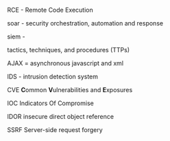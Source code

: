 
RCE - Remote Code Execution

soar - security orchestration, automation and response

siem - 

tactics, techniques, and procedures (TTPs)

AJAX = asynchronous javascript and xml

IDS - intrusion detection system

CVE **C**ommon **V**ulnerabilities and **E**xposures

IOC Indicators Of Compromise

IDOR insecure direct object reference

SSRF Server-side request forgery


